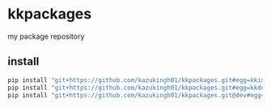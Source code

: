 # kkpackages
my package repository

## install
```bash
pip install "git+https://github.com/kazukingh01/kkpackages.git#egg=kkimagemods&subdirectory=kkimagemods/"
pip install "git+https://github.com/kazukingh01/kkpackages.git#egg=kkdetectron2&subdirectory=kkdetectron2/"
pip install "git+https://github.com/kazukingh01/kkpackages.git@dev#egg=kkpackage&subdirectory=kkpackage/"
```
